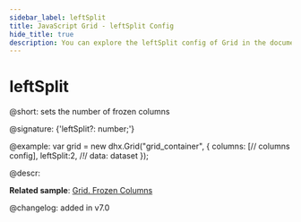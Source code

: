 ```yaml
---
sidebar_label: leftSplit
title: JavaScript Grid - leftSplit Config 
hide_title: true
description: You can explore the leftSplit config of Grid in the documentation of the DHTMLX JavaScript UI library. Browse developer guides and API reference, try out code examples and live demos, and download a free 30-day evaluation version of DHTMLX Suite 7.
---
```

 
# leftSplit

@short: sets the number of frozen columns

@signature: {'leftSplit?: number;'}

@example:
var grid = new dhx.Grid("grid_container", {
	columns: [// columns config],
	leftSplit:2,  /*!*/
	data: dataset
});

@descr:

**Related sample**: [Grid. Frozen Columns](https://snippet.dhtmlx.com/hcgl9nth)

@changelog: added in v7.0

[comment]: # (@related: grid/initialization.md#initialize-grid grid/configuration.md#frozen-columns)
